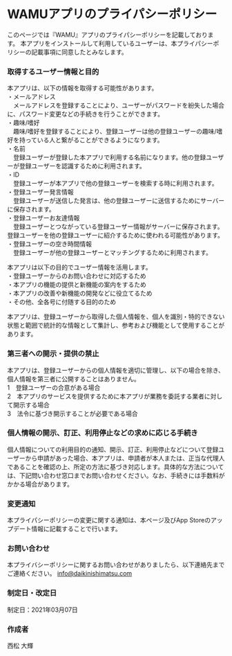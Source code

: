 # WAMUアプリのプライパシーポリシー

このページでは『WAMU』アプリのプライパシーポリシーを記載しております。
本アプリをインストールして利用しているユーザーは、本プライパシーポリシーの記載事項に同意したとみなします。

### 取得するユーザー情報と目的
本アプリは、以下の情報を取得する可能性があります。  
・メールアドレス  
　メールアドレスを登録することにより、ユーザーがパスワードを紛失した場合に、パスワード変更などの手続きを行うことができます。  
・趣味/嗜好  
　趣味/嗜好を登録することにより、登録ユーザーは他の登録ユーザーの趣味/嗜好を持っている人と繋がることができるようになります。  
・名前  
　登録ユーザーが登録した本アプリで利用する名前になります。他の登録ユーザーが登録ユーザーを認識するために利用されます。  
・ID  
　登録ユーザーが本アプリで他の登録ユーザーを検索する時に利用されます。  
・登録ユーザー発言情報  
　登録ユーザーが送信した発言は、他の登録ユーザーに送信するためにサーバーに保存されます。  
・登録ユーザーお友達情報  
　登録ユーザーとつながっている登録ユーザー情報がサーバーに保存されます。登録ユーザーを他の登録ユーザーに紹介するために使われる可能性があります。  
・登録ユーザーの空き時間情報  
　登録ユーザーが他の登録ユーザーとマッチングするために利用されます。  

本アプリは以下の目的でユーザー情報を活用します。  
・登録ユーザーからのお問い合わせに対応するため  
・本アプリの機能の提供と新機能の案内をするため  
・本アプリの改善や新機能の開発などに役立てるため  
・その他、全各号に付随する目的のため  

本アプリは、登録ユーザーから取得した個人情報を、個人を識別・特的できない状態と範囲で統計的な情報として集計し、参考および機能として使用することがあります。

### 第三者への開示・提供の禁止
本アプリは、登録ユーザーからの個人情報を適切に管理し、以下の場合を除き、個人情報を第三者に公開することはありません。  
1　登録ユーザーの合意がある場合  
2　本アプリのサービスを提供するために本アプリが業務を委託する業者に対して開示する場合  
3　法令に基づき開示することが必要である場合  

### 個人情報の開示、訂正、利用停止などの求めに応じる手続き
個人情報についての利用目的の通知、開示、訂正、利用停止などについて登録ユーザーから申請があった場合、本アプリは、申請者が本人または、正当な代理人であることを確認の上、所定の方法に基づき対応します。具体的な方法については、下記問い合わせ窓口までお問い合わせください。なお、手続きには手数料がかかる場合があります。

### 変更通知
本プライパシーポリシーの変更に関する通知は、本ページ及びApp Storeのアップデート情報に記載することで行います。

### お問い合わせ
本プライバシーポリシーに関するお問い合わせがありましたら、以下連絡先までご連絡ください。
info@daikinishimatsu.com

### 制定日・改定日
制定日：2021年03月07日

### 作成者
西松 大輝

